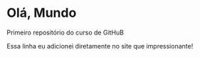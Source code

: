 # Olá, Mundo

Primeiro repositório do curso de GitHuB

Essa linha eu adicionei diretamente no site que impressionante!
